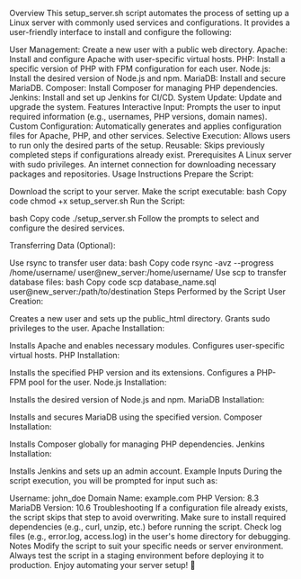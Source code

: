 Overview
This setup_server.sh script automates the process of setting up a Linux server with commonly used services and configurations. It provides a user-friendly interface to install and configure the following:

User Management: Create a new user with a public web directory.
Apache: Install and configure Apache with user-specific virtual hosts.
PHP: Install a specific version of PHP with FPM configuration for each user.
Node.js: Install the desired version of Node.js and npm.
MariaDB: Install and secure MariaDB.
Composer: Install Composer for managing PHP dependencies.
Jenkins: Install and set up Jenkins for CI/CD.
System Update: Update and upgrade the system.
Features
Interactive Input: Prompts the user to input required information (e.g., usernames, PHP versions, domain names).
Custom Configuration: Automatically generates and applies configuration files for Apache, PHP, and other services.
Selective Execution: Allows users to run only the desired parts of the setup.
Reusable: Skips previously completed steps if configurations already exist.
Prerequisites
A Linux server with sudo privileges.
An internet connection for downloading necessary packages and repositories.
Usage Instructions
Prepare the Script:

Download the script to your server.
Make the script executable:
bash
Copy code
chmod +x setup_server.sh
Run the Script:

bash
Copy code
./setup_server.sh
Follow the prompts to select and configure the desired services.

Transferring Data (Optional):

Use rsync to transfer user data:
bash
Copy code
rsync -avz --progress /home/username/ user@new_server:/home/username/
Use scp to transfer database files:
bash
Copy code
scp database_name.sql user@new_server:/path/to/destination
Steps Performed by the Script
User Creation:

Creates a new user and sets up the public_html directory.
Grants sudo privileges to the user.
Apache Installation:

Installs Apache and enables necessary modules.
Configures user-specific virtual hosts.
PHP Installation:

Installs the specified PHP version and its extensions.
Configures a PHP-FPM pool for the user.
Node.js Installation:

Installs the desired version of Node.js and npm.
MariaDB Installation:

Installs and secures MariaDB using the specified version.
Composer Installation:

Installs Composer globally for managing PHP dependencies.
Jenkins Installation:

Installs Jenkins and sets up an admin account.
Example Inputs
During the script execution, you will be prompted for input such as:

Username: john_doe
Domain Name: example.com
PHP Version: 8.3
MariaDB Version: 10.6
Troubleshooting
If a configuration file already exists, the script skips that step to avoid overwriting.
Make sure to install required dependencies (e.g., curl, unzip, etc.) before running the script.
Check log files (e.g., error.log, access.log) in the user's home directory for debugging.
Notes
Modify the script to suit your specific needs or server environment.
Always test the script in a staging environment before deploying it to production.
Enjoy automating your server setup! 🎉
